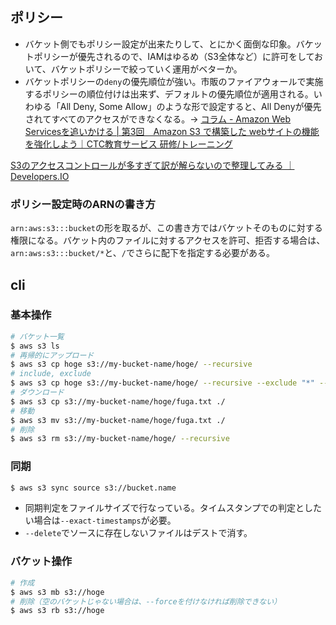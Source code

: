 ポリシー
----

* バケット側でもポリシー設定が出来たりして、とにかく面倒な印象。バケットポリシーが優先されるので、IAMはゆるめ（S3全体など）に許可をしておいて、バケットポリシーで絞っていく運用がベターか。
* バケットポリシーの`deny`の優先順位が強い。市販のファイアウォールで実施するポリシーの順位付けは出来ず、デフォルトの優先順位が適用される。いわゆる「All Deny, Some Allow」のような形で設定すると、All Denyが優先されてすべてのアクセスができなくなる。→ [コラム - Amazon Web Servicesを追いかける | 第3回　Amazon S3 で構築した webサイトの機能を強化しよう｜CTC教育サービス 研修/トレーニング](https://www.school.ctc-g.co.jp/columns/strawbag/strawbag03.html)

[S3のアクセスコントロールが多すぎて訳が解らないので整理してみる ｜ Developers.IO](http://dev.classmethod.jp/cloud/aws/s3-acl-wakewakame/)

### ポリシー設定時のARNの書き方

`arn:aws:s3:::bucket`の形を取るが、この書き方ではバケットそのものに対する権限になる。バケット内のファイルに対するアクセスを許可、拒否する場合は、`arn:aws:s3:::bucket/*`と、`/`でさらに配下を指定する必要がある。

cli
----

### 基本操作

```bash
# バケット一覧
$ aws s3 ls
# 再帰的にアップロード
$ aws s3 cp hoge s3://my-bucket-name/hoge/ --recursive
# include, exclude
$ aws s3 cp hoge s3://my-bucket-name/hoge/ --recursive --exclude "*" --include "*.png"
# ダウンロード
$ aws s3 cp s3://my-bucket-name/hoge/fuga.txt ./
# 移動
$ aws s3 mv s3://my-bucket-name/hoge/fuga.txt ./
# 削除
$ aws s3 rm s3://my-bucket-name/hoge/ --recursive
```

### 同期

```bash
$ aws s3 sync source s3://bucket.name
```

* 同期判定をファイルサイズで行なっている。タイムスタンプでの判定としたい場合は`--exact-timestamps`が必要。
* `--delete`でソースに存在しないファイルはデストで消す。

### バケット操作

```bash
# 作成
$ aws s3 mb s3://hoge
# 削除（空のバケットじゃない場合は、--forceを付けなければ削除できない）
$ aws s3 rb s3://hoge
```